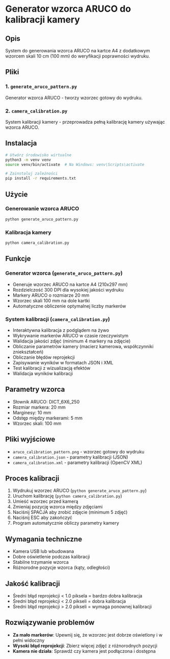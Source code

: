 # Generator wzorca ARUCO do kalibracji kamery

## Opis
System do generowania wzorca ARUCO na kartce A4 z dodatkowym wzorcem skali 10 cm (100 mm) do weryfikacji poprawności wydruku.

## Pliki

### 1. `generate_aruco_pattern.py`
Generator wzorca ARUCO - tworzy wzorzec gotowy do wydruku.

### 2. `camera_calibration.py`
System kalibracji kamery - przeprowadza pełną kalibrację kamery używając wzorca ARUCO.

## Instalacja
```bash
# Utwórz środowisko wirtualne
python3 -m venv venv
source venv/bin/activate  # Na Windows: venv\Scripts\activate

# Zainstaluj zależności
pip install -r requirements.txt
```

## Użycie

### Generowanie wzorca ARUCO
```bash
python generate_aruco_pattern.py
```

### Kalibracja kamery
```bash
python camera_calibration.py
```

## Funkcje

### Generator wzorca (`generate_aruco_pattern.py`)
- Generuje wzorzec ARUCO na kartce A4 (210x297 mm)
- Rozdzielczość 300 DPI dla wysokiej jakości wydruku
- Markery ARUCO o rozmiarze 20 mm
- Wzorzec skali 100 mm na dole kartki
- Automatyczne obliczenie optymalnej liczby markerów

### System kalibracji (`camera_calibration.py`)
- Interaktywna kalibracja z podglądem na żywo
- Wykrywanie markerów ARUCO w czasie rzeczywistym
- Walidacja jakości zdjęć (minimum 4 markery na zdjęcie)
- Obliczanie parametrów kamery (macierz kamerowa, współczynniki zniekształceń)
- Obliczanie błędów reprojekcji
- Zapisywanie wyników w formatach JSON i XML
- Test kalibracji z wizualizacją efektów
- Walidacja wyników kalibracji

## Parametry wzorca
- Słownik ARUCO: DICT_6X6_250
- Rozmiar markera: 20 mm
- Marginesy: 10 mm
- Odstęp między markerami: 5 mm
- Wzorzec skali: 100 mm

## Pliki wyjściowe
- `aruco_calibration_pattern.png` - wzorzec gotowy do wydruku
- `camera_calibration.json` - parametry kalibracji (JSON)
- `camera_calibration.xml` - parametry kalibracji (OpenCV XML)

## Proces kalibracji
1. Wydrukuj wzorzec ARUCO (`python generate_aruco_pattern.py`)
2. Uruchom kalibrację (`python camera_calibration.py`)
3. Umieść wzorzec przed kamerą
4. Zmieniaj pozycję wzorca między zdjęciami
5. Naciśnij SPACJA aby zrobić zdjęcie (minimum 5 zdjęć)
6. Naciśnij ESC aby zakończyć
7. Program automatycznie obliczy parametry kamery

## Wymagania techniczne
- Kamera USB lub wbudowana
- Dobre oświetlenie podczas kalibracji
- Stabilne trzymanie wzorca
- Różnorodne pozycje wzorca (kąty, odległości)

## Jakość kalibracji
- Średni błąd reprojekcji < 1.0 piksela = bardzo dobra kalibracja
- Średni błąd reprojekcji < 2.0 pikseli = dobra kalibracja
- Średni błąd reprojekcji > 2.0 pikseli = wymaga ponownej kalibracji

## Rozwiązywanie problemów
- **Za mało markerów**: Upewnij się, że wzorzec jest dobrze oświetlony i w pełni widoczny
- **Wysoki błąd reprojekcji**: Zbierz więcej zdjęć z różnorodnych pozycji
- **Kamera nie działa**: Sprawdź czy kamera jest podłączona i dostępna
